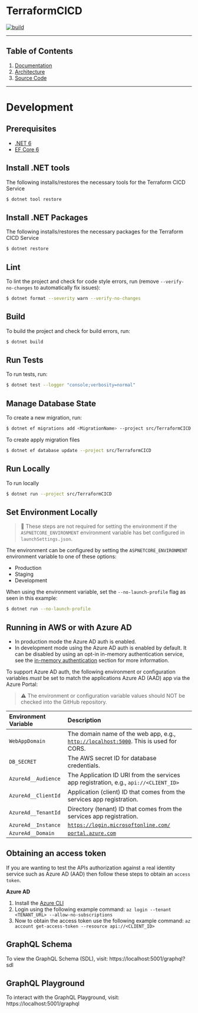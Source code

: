 # TerraformCICD

[![build](https://github.com/AllenInstitute/TerraformCICD/actions/workflows/dotnet.yml/badge.svg)](https://github.com/AllenInstitute/TerraformCICD/actions/workflows/dotnet.yml)

<!-- Add a useful description here. -->

---

## Table of Contents

1. [Documentation](./docs)
1. [Architecture](./docs/architecture/README.md)
1. [Source Code](./src)

---

# Development

## Prerequisites

* [.NET 6](https://docs.microsoft.com/en-us/dotnet/core/whats-new/dotnet-6)
* [EF Core 6](https://docs.microsoft.com/en-us/ef/core/)

## Install .NET tools

The following installs/restores the necessary tools for the Terraform CICD Service

```bash
$ dotnet tool restore
```

## Install .NET Packages

The following installs/restores the necessary packages for the Terraform CICD Service

```bash
$ dotnet restore
```

## Lint

To lint the project and check for code style errors, run (remove `--verify-no-changes` to automatically fix issues):

```bash
$ dotnet format --severity warn --verify-no-changes
```

## Build

To build the project and check for build errors, run:

```bash
$ dotnet build
```

## Run Tests

To run tests, run:

```bash
$ dotnet test --logger "console;verbosity=normal"
```

## Manage Database State

To create a new migration, run:

```bash
$ dotnet ef migrations add <MigrationName> --project src/TerraformCICD
```

To create apply migration files

```bash
$ dotnet ef database update --project src/TerraformCICD
```

## Run Locally

To run locally

```bash
$ dotnet run --project src/TerraformCICD
```

## Set Environment Locally

> :notebook: These steps are not required for setting the environment if the `ASPNETCORE_ENVIRONMENT` environment variable
> has bet configured in `launchSettings.json`.

The environment can be configured by setting the `ASPNETCORE_ENVIRONMENT` environment variable to one of these options:

* Production
* Staging
* Development

When using the environment variable, set the `--no-launch-profile` flag as seen in this example:

```bash
$ dotnet run --no-launch-profile
```

## Running in AWS or with Azure AD

* In production mode the Azure AD auth is enabled.
* In development mode using the Azure AD auth is enabled by default. It can be disabled by using an opt-in in-memory
authentication service, see the [in-memory authentication](https://github.com/AllenInstitute/Platform.Security/tree/main/src/Authentication/InMemory#in-memory-authentication) section for more information.

To support Azure AD auth, the following environment or configuration variables _must_ be set to match the applications
Azure AD (AAD) app via the Azure Portal:

> :warning: The environment or configuration variable values should NOT be checked into the GitHub repository.

|Environment Variable|Description|
|:---|:---|
|`WebAppDomain`|The domain name of the web app, e.g., [`http://localhost:5000`](http://localhost:5000). This is used for CORS.|
|`DB_SECRET`|The AWS secret ID for database credentials.|
|`AzureAd__Audience`|The Application ID URI from the services app registration, e.g., `api://<CLIENT_ID>`|
|`AzureAd__ClientId`|Application (client) ID that comes from the services app registration.|
|`AzureAd__TenantId`|Directory (tenant) ID that comes from the services app registration.|
|`AzureAd__Instance`|[`https://login.microsoftonline.com/`](https://login.microsoftonline.com/)|
|`AzureAd__Domain`|[`portal.azure.com`](portal.azure.com)|

## Obtaining an access token

If you are wanting to test the APIs authorization against a real identity service such as Azure AD (AAD) then follow
these steps to obtain an `access token`.

**Azure AD**

1. Install the [Azure CLI](https://docs.microsoft.com/en-us/cli/azure/install-azure-cli)
1. Login using the following example command:
     `az login --tenant <TENANT_URL> --allow-no-subscriptions`
1. Now to obtain the access token use the following example command:
     `az account get-access-token --resource api://<CLIENT_ID>`

## GraphQL Schema

To view the GraphQL Schema (SDL), visit:
    https://localhost:5001/graphql?sdl

## GraphQL Playground

To interact with the GraphQL Playground, visit:
    https://localhost:5001/graphql
